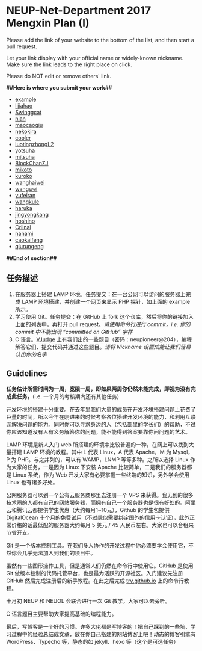 # NEUP-Net-Department 2017 Mengxin Plan (I)

Please add the link of your website to the bottom of the list, and then start a pull request.

Let your link display with your official name or widely-known nickname. Make sure the link leads to the right place on click.

Please do NOT edit or remove others' link.

**##Here is where you submit your work##**

+ [example](http://121.42.163.214:700/)
+ [lijiahao](http://123.206.72.58/info.php)
+ [Swinggcat](http://150.95.174.248:3322/)
+ [nian](http://neu.whoisnian.com/info.php)
+ [maocaoqiu](http://47.95.214.83/phpinfo.php)
+ [nekokira](http://139.199.3.207/phpinfo.php)
+ [cooler](http://123.206.72.58/info.php)
+ [luotingzhongL2](http://116.196.95.34/phpinfo.php)
+ [yotsuha](http://123.206.72.58/info.php)
+ [mitsuha](http://123.206.72.58/info.php)
+ [BlockChanZJ](http://139.199.7.202)
+ [mikoto](http://123.206.72.58/info.php)
+ [kuroko](http://123.206.72.58/info.php)
+ [wanghaiwei](http://47.95.210.148/phpinfo.php)
+ [wangwei](http://47.95.215.9/test.php)
+ [yufeiran](http://47.95.212.101/phpinfo.php)
+ [wangkule](http://123.206.72.58/info.php)
+ [haruka](http://123.206.72.58/info.php)
+ [jingyongkang](http://111.231.116.48/phpinfo.php)
+ [hoshino](http://123.206.72.58/info.php)
+ [Criinal](http://122.152.207.47/criinal.php)
+ [nanami](http://123.206.72.58/info.php)
+ [caokaifeng](http://118.89.40.65/index.php)
+ [qiurungeng](http://119.29.109.18/info.php)

**##End of section##**

## 任务描述

1. 在服务器上搭建 LAMP 环境。任务提交：在一台公网可以访问的服务器上完成 LAMP 环境搭建，并创建一个网页来显示 PHP 探针，如上面的 example 所示。
2. 学习使用 Git。任务提交：在 GitHub 上 fork 这个仓库，然后将你的链接加入上面的列表中，再打开 pull request。*请使用命令行进行 commit，i.e. 你的 commit 中不能出现 “committed on GitHub” 字样*
3. C 语言。[VJudge](https://vjudge.net/contest/187704) 上有我们出的一些题目（密码：neupioneer@204），编程解答它们、提交代码并通过这些题目。*请将 Nickname 设置成能让我们轻易认出你的名字*

## Guidelines

**任务估计所需时间为一周，宽限一周，即如果两周你仍然未能完成，即视为没有完成此任务。**(i.e. 一个月的考核期内还有其他任务)

开发环境的搭建十分重要。在去年里我们大量的成员在开发环境搭建问题上花费了巨量的时间，所以今年在刚进来的时候考察各位搭建开发环境的能力，和利用互联网解决问题的能力。同时你可以寻求身边的人（包括部里的学长们）的帮助，不过你应该知道没有人有义务解答你的问题，能不能得到答案要靠你问问题的艺术。

LAMP 环境是新人入门 web 所搭建的环境中比较普遍的一种，在网上可以找到大量搭建 LAMP 环境的教程。其中 L 代表 Linux，A 代表 Apache，M 为 Mysql， P 为 PHP。与之并列的，可以有 WAMP，LNMP 等等多种。之所以选择 Linux 作为大家的任务，一是因为 Linux 下安装 Apache 比较简单，二是我们的服务器都是 Linux 系统，作为 Web 开发大家有必要掌握一些终端的知识，另外学会使用 Linux 也有诸多好处。

公网服务器可以到一个公有云服务商那里去注册一个 VPS 来获得。我见到的很多技术圈的人都有自己的网站服务器，而拥有自己一个服务器也是很有好处的。阿里云和腾讯云都提供学生优惠（大约每月1~10元），Github 的学生包提供 DigitalOcean 十个月的免费试用（不过貌似需要绑定国外的信用卡认证），此外正常价格的话最低配的服务器大约每月 5 美元 / 45 人民币左右。大家也可以合租来节省开支。

Git 是一个版本控制工具。在我们多人协作的开发过程中你必须要学会使用它，不然你会几乎无法加入到我们的项目中。

虽然有一些图形操作工具，但是通常人们仍然在命令行中使用它。GitHub 是使用 Git 做版本控制的代码托管平台，也是最为活跃的开源社区。入门建议先注册 GitHub 然后完成注册后的新手教程。在此之后完成 [try.github.io](https://try.github.io/) 上的命令行教程。

十月初 NEUP 和 NEUOL 会联合进行一次 Git 教学，大家可以去旁听。

C 语言题目主要帮助大家提高基础的编程能力。

最后，写博客是一个好的习惯。许多大佬都是写博客的！把自己踩到的一些坑、学习过程中的经验总结成文章，放在你自己搭建的网站博客上吧！动态的博客引擎有 WordPress、Typecho 等，静态的如 jekyll、hexo 等（这个是可选任务）
